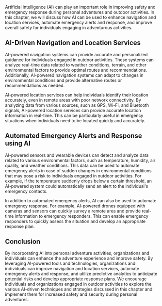 
Artificial intelligence (AI) can play an important role in improving safety and emergency response during personal adventures and outdoor activities. In this chapter, we will discuss how AI can be used to enhance navigation and location services, automate emergency alerts and response, and improve overall safety for individuals engaging in adventurous activities.

AI-Driven Navigation and Location Services
------------------------------------------

AI-powered navigation systems can provide accurate and personalized guidance for individuals engaged in outdoor activities. These systems can analyze real-time data related to weather conditions, terrain, and other environmental factors to provide optimal routes and recommendations. Additionally, AI-powered navigation systems can adapt to changes in environmental conditions and provide alternative routes or recommendations as needed.

AI-powered location services can help individuals identify their location accurately, even in remote areas with poor network connectivity. By analyzing data from various sources, such as GPS, Wi-Fi, and Bluetooth signals, AI-powered location services can provide accurate location information in real-time. This can be particularly useful in emergency situations when individuals need to be located quickly and accurately.

Automated Emergency Alerts and Response using AI
------------------------------------------------

AI-powered sensors and wearable devices can detect and analyze data related to various environmental factors, such as temperature, humidity, air quality, and weather conditions. This data can be used to automate emergency alerts in case of sudden changes in environmental conditions that may pose a risk to individuals engaged in outdoor activities. For example, if the temperature suddenly drops below a certain threshold, an AI-powered system could automatically send an alert to the individual's emergency contacts.

In addition to automated emergency alerts, AI can also be used to automate emergency response. For example, AI-powered drones equipped with cameras and sensors can quickly survey a remote area and provide real-time information to emergency responders. This can enable emergency responders to quickly assess the situation and develop an appropriate response plan.

Conclusion
----------

By incorporating AI into personal adventure activities, organizations and individuals can enhance the adventure experience and improve safety. By leveraging AI-powered tools and technologies, organizations and individuals can improve navigation and location services, automate emergency alerts and response, and utilize predictive analytics to anticipate potential risks and develop appropriate response plans. We encourage individuals and organizations engaged in outdoor activities to explore the various AI-driven techniques and strategies discussed in this chapter and implement them for increased safety and security during personal adventures.

